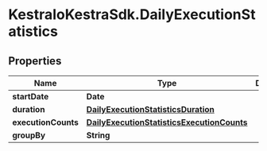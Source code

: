 # KestraIoKestraSdk.DailyExecutionStatistics

## Properties

Name | Type | Description | Notes
------------ | ------------- | ------------- | -------------
**startDate** | **Date** |  | 
**duration** | [**DailyExecutionStatisticsDuration**](DailyExecutionStatisticsDuration.md) |  | 
**executionCounts** | [**DailyExecutionStatisticsExecutionCounts**](DailyExecutionStatisticsExecutionCounts.md) |  | 
**groupBy** | **String** |  | 


